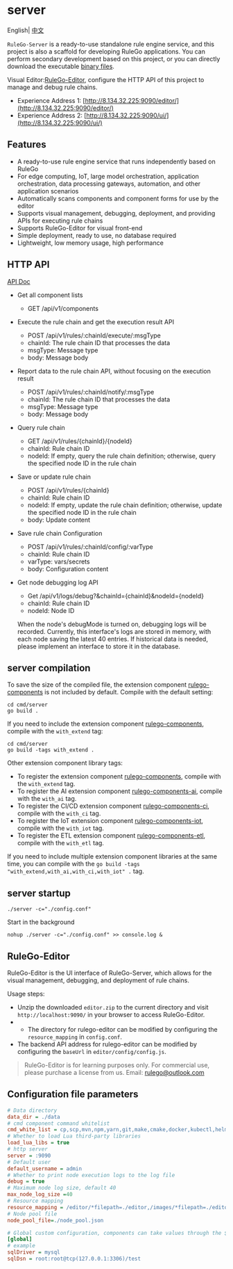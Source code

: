# server

English| [中文](README_ZH.md)

`RuleGo-Server` is a ready-to-use standalone rule engine service, and this project is also a scaffold for developing RuleGo applications. You can perform secondary development based on this project, or you can directly download the executable [binary files](https://github.com/rulego/rulego/releases).

Visual Editor:[RuleGo-Editor](https://editor.rulego.cc/), configure the HTTP API of this project to manage and debug rule chains.

- Experience Address 1: [http://8.134.32.225:9090/editor/](http://8.134.32.225:9090/editor/)
- Experience Address 2: [http://8.134.32.225:9090/ui/](http://8.134.32.225:9090/ui/)

## Features
- A ready-to-use rule engine service that runs independently based on RuleGo
- For edge computing, IoT, large model orchestration, application orchestration, data processing gateways, automation, and other application scenarios
- Automatically scans components and component forms for use by the editor
- Supports visual management, debugging, deployment, and providing APIs for executing rule chains
- Supports RuleGo-Editor for visual front-end
- Simple deployment, ready to use, no database required
- Lightweight, low memory usage, high performance

## HTTP API

[API Doc](https://apifox.com/apidoc/shared-d17a63fe-2201-4e37-89fb-f2e8c1cbaf40/234016936e0)

* Get all component lists
  - GET /api/v1/components

* Execute the rule chain and get the execution result API
  - POST /api/v1/rules/:chainId/execute/:msgType
  - chainId: The rule chain ID that processes the data
  - msgType: Message type
  - body: Message body

* Report data to the rule chain API, without focusing on the execution result
  - POST /api/v1/rules/:chainId/notify/:msgType
  - chainId: The rule chain ID that processes the data
  - msgType: Message type
  - body: Message body

* Query rule chain
  - GET /api/v1/rules/{chainId}/{nodeId}
  - chainId: Rule chain ID
  - nodeId: If empty, query the rule chain definition; otherwise, query the specified node ID in the rule chain

* Save or update rule chain
  - POST /api/v1/rules/{chainId}
  - chainId: Rule chain ID
  - nodeId: If empty, update the rule chain definition; otherwise, update the specified node ID in the rule chain
  - body: Update content

* Save rule chain Configuration
  - POST /api/v1/rules/:chainId/config/:varType
  - chainId: Rule chain ID
  - varType: vars/secrets
  - body: Configuration content

* Get node debugging log API
  - Get /api/v1/logs/debug?&chainId={chainId}&nodeId={nodeId}
  - chainId: Rule chain ID
  - nodeId: Node ID

  When the node's debugMode is turned on, debugging logs will be recorded. Currently, this interface's logs are stored in memory, with each node saving the latest 40 entries. If historical data is needed, please implement an interface to store it in the database.

## server compilation

To save the size of the compiled file, the extension component [rulego-components](https://github.com/rulego/rulego-components) is not included by default. Compile with the default setting:

```shell
cd cmd/server
go build .
```

If you need to include the extension component [rulego-components](https://github.com/rulego/rulego-components), compile with the `with_extend` tag:

```shell
cd cmd/server
go build -tags with_extend .
```
Other extension component library tags:
- To register the extension component [rulego-components](https://github.com/rulego/rulego-components), compile with the `with_extend` tag.
- To register the AI extension component [rulego-components-ai](https://github.com/rulego/rulego-components-ai), compile with the `with_ai` tag.
- To register the CI/CD extension component [rulego-components-ci](https://github.com/rulego/rulego-components-ci), compile with the `with_ci` tag.
- To register the IoT extension component [rulego-components-iot](https://github.com/rulego/rulego-components-iot), compile with the `with_iot` tag.
- To register the ETL extension component [rulego-components-etl](https://github.com/rulego/rulego-components-etl), compile with the `with_etl` tag.

If you need to include multiple extension component libraries at the same time, you can compile with the `go build -tags "with_extend,with_ai,with_ci,with_iot" .` tag.

## server startup

```shell
./server -c="./config.conf"
```

Start in the background

```shell
nohup ./server -c="./config.conf" >> console.log &
```
## RuleGo-Editor
RuleGo-Editor is the UI interface of RuleGo-Server, which allows for the visual management, debugging, and deployment of rule chains.

Usage steps:
- Unzip the downloaded `editor.zip` to the current directory and visit `http://localhost:9090/` in your browser to access RuleGo-Editor.
- - The directory for rulego-editor can be modified by configuring the `resource_mapping` in `config.conf`.
- The backend API address for rulego-editor can be modified by configuring the `baseUrl` in `editor/config/config.js`.

>RuleGo-Editor is for learning purposes only. For commercial use, please purchase a license from us. Email: rulego@outlook.com

## Configuration file parameters
```ini
# Data directory
data_dir = ./data
# cmd component command whitelist
cmd_white_list = cp,scp,mvn,npm,yarn,git,make,cmake,docker,kubectl,helm,ansible,puppet,pytest,python,python3,pip,go,java,dotnet,gcc,g++,ctest
# Whether to load Lua third-party libraries
load_lua_libs = true
# http server
server = :9090
# Default user
default_username = admin
# Whether to print node execution logs to the log file
debug = true
# Maximum node log size, default 40
max_node_log_size =40
# Resource mapping
resource_mapping = /editor/*filepath=./editor,/images/*filepath=./editor/images
# Node pool file
node_pool_file=./node_pool.json

# Global custom configuration, components can take values through the ${global.xxx}
[global]
# example
sqlDriver = mysql
sqlDsn = root:root@tcp(127.0.0.1:3306)/test
```
